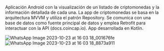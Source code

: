 Aplicación Android con la visualización de un listado de criptomonedas y la información detallada de cada una. La app de criptomonedas se basa en la arquitectura MVVM y utiliza el patrón Repository. Se comunica con una base de datos como fuente principal de datos y emplea Retrofit para interactuar con la API (docs.coincap.io). App desarrollada en Kotlin.

![WhatsApp Image 2023-10-23 at 16 03 18_001676fe](https://github.com/Paulasalvo/CryptoList/assets/59812564/c0729c74-bdac-484c-924c-d5df89fbdac6)
![WhatsApp Image 2023-10-23 at 16 03 18_8873a911](https://github.com/Paulasalvo/CryptoList/assets/59812564/f3d8f05e-f5b2-47b8-b79c-f7be6a6eac87)
